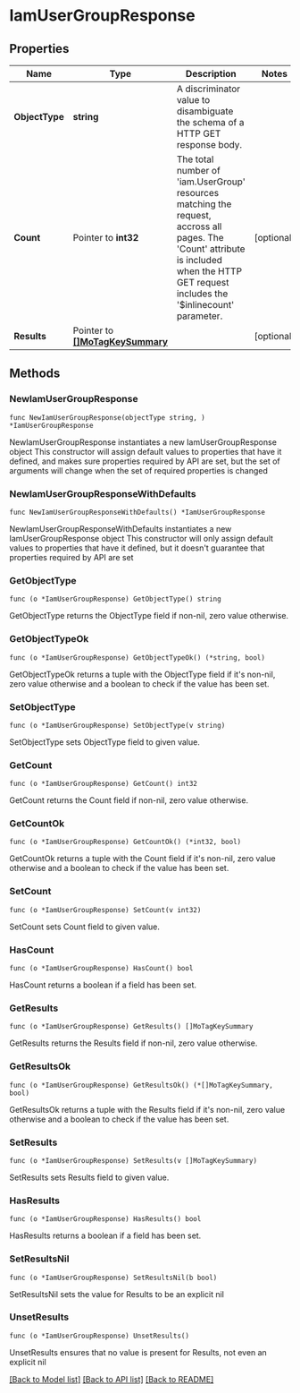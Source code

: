 # IamUserGroupResponse

## Properties

Name | Type | Description | Notes
------------ | ------------- | ------------- | -------------
**ObjectType** | **string** | A discriminator value to disambiguate the schema of a HTTP GET response body. | 
**Count** | Pointer to **int32** | The total number of &#39;iam.UserGroup&#39; resources matching the request, accross all pages. The &#39;Count&#39; attribute is included when the HTTP GET request includes the &#39;$inlinecount&#39; parameter. | [optional] 
**Results** | Pointer to [**[]MoTagKeySummary**](mo.TagKeySummary.md) |  | [optional] 

## Methods

### NewIamUserGroupResponse

`func NewIamUserGroupResponse(objectType string, ) *IamUserGroupResponse`

NewIamUserGroupResponse instantiates a new IamUserGroupResponse object
This constructor will assign default values to properties that have it defined,
and makes sure properties required by API are set, but the set of arguments
will change when the set of required properties is changed

### NewIamUserGroupResponseWithDefaults

`func NewIamUserGroupResponseWithDefaults() *IamUserGroupResponse`

NewIamUserGroupResponseWithDefaults instantiates a new IamUserGroupResponse object
This constructor will only assign default values to properties that have it defined,
but it doesn't guarantee that properties required by API are set

### GetObjectType

`func (o *IamUserGroupResponse) GetObjectType() string`

GetObjectType returns the ObjectType field if non-nil, zero value otherwise.

### GetObjectTypeOk

`func (o *IamUserGroupResponse) GetObjectTypeOk() (*string, bool)`

GetObjectTypeOk returns a tuple with the ObjectType field if it's non-nil, zero value otherwise
and a boolean to check if the value has been set.

### SetObjectType

`func (o *IamUserGroupResponse) SetObjectType(v string)`

SetObjectType sets ObjectType field to given value.


### GetCount

`func (o *IamUserGroupResponse) GetCount() int32`

GetCount returns the Count field if non-nil, zero value otherwise.

### GetCountOk

`func (o *IamUserGroupResponse) GetCountOk() (*int32, bool)`

GetCountOk returns a tuple with the Count field if it's non-nil, zero value otherwise
and a boolean to check if the value has been set.

### SetCount

`func (o *IamUserGroupResponse) SetCount(v int32)`

SetCount sets Count field to given value.

### HasCount

`func (o *IamUserGroupResponse) HasCount() bool`

HasCount returns a boolean if a field has been set.

### GetResults

`func (o *IamUserGroupResponse) GetResults() []MoTagKeySummary`

GetResults returns the Results field if non-nil, zero value otherwise.

### GetResultsOk

`func (o *IamUserGroupResponse) GetResultsOk() (*[]MoTagKeySummary, bool)`

GetResultsOk returns a tuple with the Results field if it's non-nil, zero value otherwise
and a boolean to check if the value has been set.

### SetResults

`func (o *IamUserGroupResponse) SetResults(v []MoTagKeySummary)`

SetResults sets Results field to given value.

### HasResults

`func (o *IamUserGroupResponse) HasResults() bool`

HasResults returns a boolean if a field has been set.

### SetResultsNil

`func (o *IamUserGroupResponse) SetResultsNil(b bool)`

 SetResultsNil sets the value for Results to be an explicit nil

### UnsetResults
`func (o *IamUserGroupResponse) UnsetResults()`

UnsetResults ensures that no value is present for Results, not even an explicit nil

[[Back to Model list]](../README.md#documentation-for-models) [[Back to API list]](../README.md#documentation-for-api-endpoints) [[Back to README]](../README.md)


